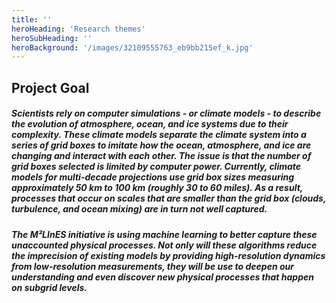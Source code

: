 ```yaml
---
title: ''
heroHeading: 'Research themes'
heroSubHeading: ''
heroBackground: '/images/32109555763_eb9bb215ef_k.jpg'
---
```


## Project Goal

##### Scientists rely on computer simulations - or **climate models** - to describe the evolution of atmosphere, ocean, and ice systems due to their complexity. These climate models separate the climate system into a series of **grid boxes** to imitate how the ocean, atmosphere, and ice are changing and interact with each other. The issue is that the number of grid boxes selected is **limited by computer power**. Currently, climate models for multi-decade projections use grid box sizes measuring approximately 50 km to 100 km (roughly 30 to 60 miles). As a result, processes that occur on **scales that are smaller than the grid box** (clouds, turbulence, and ocean mixing) are in turn not well captured.  

##### The **M²LInES** initiative is using **machine learning** to better capture these unaccounted physical processes. Not only will these algorithms reduce the imprecision of existing models by **providing high-resolution dynamics from low-resolution measurements**, they will be use to **deepen our understanding** and even **discover** new physical processes that happen on **subgrid** levels. 
